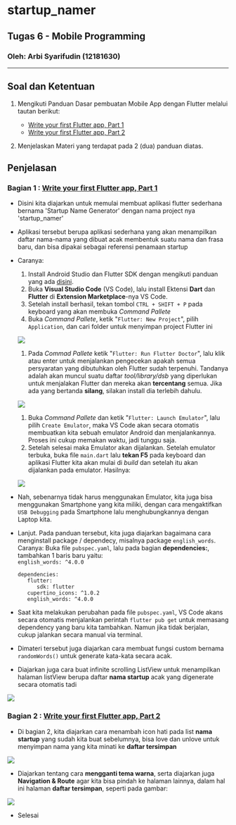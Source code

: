 # startup_namer

## Tugas 6 - Mobile Programming
### Oleh: Arbi Syarifudin (12181630)

___

## Soal dan Ketentuan

1. Mengikuti Panduan Dasar pembuatan Mobile App dengan Flutter melalui tautan berikut: 
   * [Write your first Flutter app, Part 1](https://flutter.dev/docs/get-started/codelab)
   * [Write your first Flutter app, Part 2](https://codelabs.developers.google.com/codelabs/first-flutter-app-pt2)

2. Menjelaskan Materi yang terdapat pada 2 (dua) panduan diatas.

## Penjelasan

### Bagian 1 : [Write your first Flutter app, Part 1](https://flutter.dev/docs/get-started/codelab)

- Disini kita diajarkan untuk memulai membuat aplikasi flutter sederhana bernama 'Startup Name Generator' dengan nama project nya 'startup_namer'
- Aplikasi tersebut berupa aplikasi sederhana yang akan menampilkan daftar nama-nama yang dibuat acak membentuk suatu nama dan frasa baru, dan bisa dipakai sebagai referensi penamaan startup
- Caranya:
   1. Install Android Studio dan Flutter SDK dengan mengikuti panduan yang ada [disini](https://flutter.dev/docs/get-started/install).
   2. Buka **Visual Studio Code** (VS Code), lalu install Ektensi **Dart** dan **Flutter** di **Extension Marketplace**-nya VS Code.
   3. Setelah install berhasil, tekan tombol ```CTRL + SHIFT + P``` pada keyboard yang akan membuka *Command Pallete*
   4. Buka *Command Pallete*, ketik "```Flutter: New Project```", pilih ```Application```, dan cari folder untuk menyimpan project Flutter ini
   
   ![](SS/ss1-rfd.png)
   
   1. Pada *Commad Pallete* ketik "```Flutter: Run Flutter Doctor```", lalu klik atau enter untuk menjalankan pengecekan apakah semua persyaratan yang dibutuhkan oleh Flutter sudah terpenuhi. Tandanya adalah akan muncul suatu daftar *tool/library/dsb* yang diperlukan untuk menjalakan Flutter dan mereka akan **tercentang** semua. Jika ada yang bertanda **silang**, silakan install dia terlebih dahulu.
   
   ![](SS/ss2-rfd-termn.png) 

   1. Buka *Command Pallete* dan ketik "```Flutter: Launch Emulator```", lalu pilih ```Create Emulator```, maka VS Code akan secara otomatis membuatkan kita sebuah emulator Android dan menjalankannya. Proses ini cukup memakan waktu, jadi tunggu saja.
   2.  Setelah selesai maka Emulator akan dijalankan. Setelah emulator terbuka, buka file ```main.dart``` lalu **tekan F5** pada keyboard dan aplikasi Flutter kita akan mulai di *build* dan setelah itu akan dijalankan pada emulator. Hasilnya:
   
   ![](SS/ss3-run-emu-hello.png) 

- Nah, sebenarnya tidak harus menggunakan Emulator, kita juga bisa menggunakan Smartphone yang kita miliki, dengan cara mengaktifkan ```USB Debugging``` pada Smartphone lalu menghubungkannya dengan Laptop kita.
- Lanjut. Pada panduan tersebut, kita juga diajarkan bagaimana cara menginstall package / dependecy, misalnya package ```english_words```. Caranya:
   Buka file ```pubspec.yaml```, lalu pada bagian **dependencies:**, tambahkan 1 baris baru yaitu: \
       ```english_words: ^4.0.0```
   ```
   dependencies:
      flutter:
         sdk: flutter
      cupertino_icons: ^1.0.2
      english_words: ^4.0.0
   ```
- Saat kita melakukan perubahan pada file ```pubspec.yaml```, VS Code akans secara otomatis menjalankan perintah ```flutter pub get``` untuk memasang dependency yang baru kita tambahkan. Namun jika tidak berjalan, cukup jalankan secara manual via terminal.
- Dimateri tersebut juga diajarkan cara membuat fungsi custom bernama ```randomWords()``` untuk generate kata-kata secara acak.
- Diajarkan juga cara buat infinite scrolling ListView untuk menampilkan halaman listView berupa daftar **nama startup** acak yang digenerate secara otomatis tadi

![](SS/ss4-run-emu--list.png) 
### Bagian 2 : [Write your first Flutter app, Part 2](https://codelabs.developers.google.com/codelabs/first-flutter-app-pt2)

- Di bagian 2, kita diajarkan cara menambah icon hati pada list **nama startup** yang sudah kita buat sebelumnya, bisa love dan unlove untuk menyimpan nama yang kita minati ke **daftar tersimpan**

![](SS/ss5-run-emu--list.png) 
- Diajarkan tentang cara **mengganti tema warna**, serta diajarkan juga **Navigation & Route** agar kita bisa pindah ke halaman lainnya, dalam hal ini halaman **daftar tersimpan**, seperti pada gambar:

![](SS/ss6-run-emu--saved.png) 
- Selesai


